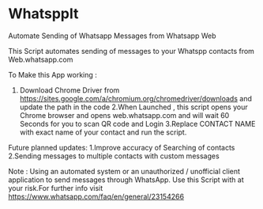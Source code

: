 # WhatsppIt
Automate Sending of Whatsapp Messages from Whatsapp Web

This Script automates sending of messages to your Whatspp contacts from Web.whatsapp.com

To Make this App working : 
1. Download Chrome Driver from https://sites.google.com/a/chromium.org/chromedriver/downloads and update the path in the code
2.When Launched , this script opens your Chrome browser and opens web.whatsapp.com and will wait 60 Seconds for you to scan QR code and Login
3.Replace CONTACT NAME with exact name of your contact and run the script.



Future planned updates:
1.Improve accuracy of Searching of contacts
2.Sending messages to multiple contacts with custom messages


Note : Using an automated system or an unauthorized / unofficial client application to send messages through WhatsApp. Use this Script with at your risk.For further info visit https://www.whatsapp.com/faq/en/general/23154266


